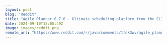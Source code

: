 ```yaml
---
layout: post
blog: "Reddit"
title: "Agile Planner 0.7.0 - Ultimate scheduling platform from the CLI that supports flexible config options, accurate timetabling, and an intelligent parser! All written in Java :)"
date: 2024-09-10T15:05:49Z
image: images/reddit.png
remote_url: "https://www.reddit.com/r/java/comments/1fdk3wv/agile_planner_070_ultimate_scheduling_platform/"
---
```

